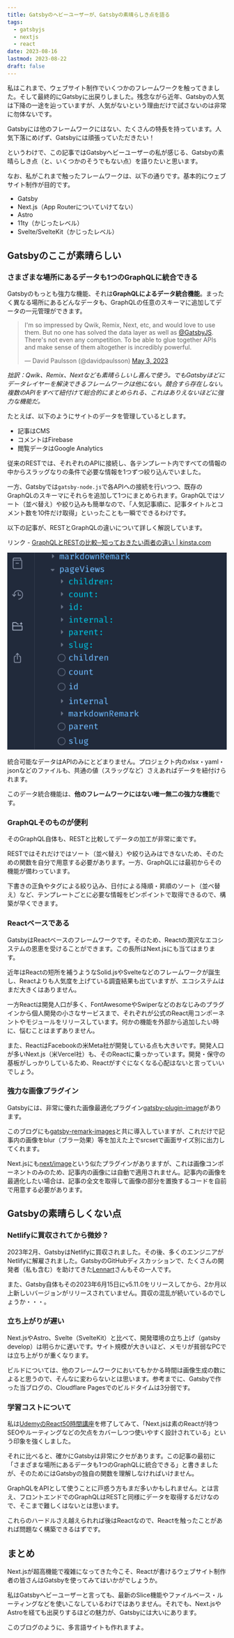 ```yaml
---
title: Gatsbyのヘビーユーザーが、Gatsbyの素晴らしき点を語る
tags:
  - gatsbyjs
  - nextjs
  - react
date: 2023-08-16
lastmod: 2023-08-22
draft: false
---
```


私はこれまで、ウェブサイト制作でいくつかのフレームワークを触ってきました。そして最終的にGatsbyに出戻りしました。残念ながら近年、Gatsbyの人気は下降の一途を辿っていますが、人気がないという理由だけで試さないのは非常に勿体ないです。

Gatsbyには他のフレームワークにはない、たくさんの特長を持っています。人気下落にめげず、Gatsbyには頑張っていただきたい！

というわけで、この記事ではGatsbyヘビーユーザーの私が感じる、Gatsbyの素晴らしき点（と、いくつかのそうでもない点）を語りたいと思います。

なお、私がこれまで触ったフレームワークは、以下の通りです。基本的にウェブサイト制作が目的です。

- Gatsby
- Next.js（App Routerについていけてない）
- Astro
- 11ty（かじったレベル）
- Svelte/SvelteKit（かじったレベル）

## Gatsbyのここが素晴らしい

### さまざまな場所にあるデータも1つのGraphQLに統合できる

Gatsbyのもっとも強力な機能、それは**GraphQLによるデータ統合機能**。まったく異なる場所にあるどんなデータも、GraphQLの任意のスキーマに追加してデータの一元管理ができます。

<blockquote class="twitter-tweet" data-theme="dark"><p lang="ja" dir="ltr">I&#39;m so impressed by Qwik, Remix, Next, etc, and would love to use them. But no one has solved the data layer as well as <a href="https://twitter.com/GatsbyJS?ref_src=twsrc%5Etfw">@GatsbyJS</a>. There&#39;s not even any competition. To be able to glue together APIs and make sense of them altogether is incredibly powerful.</p>&mdash; David Paulsson (@davidpaulsson) <a href="https://twitter.com/davidpaulsson/status/1653797711810797569?ref_src=twsrc%5Etfw">May 3, 2023</a></blockquote>

*拙訳：Qwik、Remix、Nextなども素晴らしいし喜んで使う。でもGatsbyほどにデータレイヤーを解決できるフレームワークは他にない。競合すら存在しない。複数のAPIをすべて紐付けて総合的にまとめられる、これはありえないほどに強力な機能だ。*

たとえば、以下のようにサイトのデータを管理しているとします。

- 記事はCMS
- コメントはFirebase
- 閲覧データはGoogle Analytics

従来のRESTでは、それぞれのAPIに接続し、各テンプレート内ですべての情報の中からスラッグなりの条件で必要な情報を1つずつ絞り込んでいました。

一方、Gatsbyでは`gatsby-node.js`で各APIへの接続を行いつつ、既存のGraphQLのスキーマにそれらを追加して1つにまとめられます。GraphQLではソート（並べ替え）や絞り込みも簡単なので、「人気記事順に、記事タイトルとコメント数を10件だけ取得」といったことも一瞬でできるわけです。

以下の記事が、RESTとGraphQLの違いについて詳しく解説しています。

リンク - [GraphQLとRESTの比較─知っておきたい両者の違い | kinsta.com](https://kinsta.com/jp/blog/graphql-vs-rest/)

![GatsbyのGraphQL](../../../images/gatsby-graphql01.png "Umamiアナリティクスから閲覧数のPageViewスキーマを生成し、Markdownの記事データを紐付けた例")

統合可能なデータはAPIのみにとどまりません。プロジェクト内のxlsx・yaml・jsonなどのファイルも、共通の値（スラッグなど）さえあればデータを紐付けられます。

このデータ統合機能は、**他のフレームワークにはない唯一無二の強力な機能**です。

### GraphQLそのものが便利

そのGraphQL自体も、RESTと比較してデータの加工が非常に楽です。

RESTではそれだけではソート（並べ替え）や絞り込みはできないため、そのための関数を自分で用意する必要があります。一方、GraphQLには最初からその機能が備わっています。

下書きの正負やタグによる絞り込み、日付による降順・昇順のソート（並べ替え）など、テンプレートごとに必要な情報をピンポイントで取得できるので、構築が早くできます。

### Reactベースである

GatsbyはReactベースのフレームワークです。そのため、Reactの潤沢なエコシステムの恩恵を受けることができます。この長所はNext.jsにも当てはまります。

近年はReactの短所を補うようなSolid.jsやSvelteなどのフレームワークが誕生し、Reactよりも人気度を上げている調査結果も出ていますが、エコシステムはまだ大きくはありません。

一方Reactは開発人口が多く、FontAwesomeやSwiperなどのおなじみのプラグインから個人開発の小さなサービスまで、それぞれが公式のReact用コンポーネントやモジュールをリリースしています。何かの機能を外部から追加したい時に、悩むことはまずありません。

また、ReactはFacebookの米Meta社が開発している点も大きいです。開発人口が多いNext.js（米Vercel社）も、そのReactに乗っかっています。開発・保守の基板がしっかりしているため、Reactがすぐになくなる心配はないと言っていいでしょう。

### 強力な画像プラグイン

Gatsbyには、非常に優れた画像最適化プラグイン[gatsby-plugin-image](https://www.gatsbyjs.com/plugins/gatsby-plugin-image/)があります。

このブログにも[gatsby-remark-images](https://www.gatsbyjs.com/plugins/gatsby-remark-images/)と共に導入していますが、これだけで記事内の画像をblur（ブラー効果）等を加えた上でsrcsetで画面サイズ別に出力してくれます。

Next.jsにも[next/image](https://nextjs.org/docs/pages/api-reference/components/image)という似たプラグインがありますが、これは画像コンポーネントのみのため、記事内の画像には自動で適用されません。記事内の画像を最適化したい場合は、記事の全文を取得して画像の部分を置換するコードを自前で用意する必要があります。

## Gatsbyの素晴らしくない点

### Netlifyに買収されてから微妙？

2023年2月、GatsbyはNetlifyに買収されました。その後、多くのエンジニアがNetlifyに解雇されました。GatsbyのGitHubディスカッションで、たくさんの開発者（私も含む）を助けてきた[Lennart](https://twitter.com/lekoarts_de)さんもその一人です。

また、Gatsby自体もその2023年6月15日にv5.11.0をリリースしてから、2か月以上新しいバージョンがリリースされていません。買収の混乱が続いているのでしょうか・・・。

### 立ち上がりが遅い

Next.jsやAstro、Svelte（SvelteKit）と比べて、開発環境の立ち上げ（gatsby develop）は明らかに遅いです。サイト規模が大きいほど、メモリが貧弱なPCでは立ち上がりが重くなります。

ビルドについては、他のフレームワークにおいてもかかる時間は画像生成の数によると思うので、そんなに変わらないとは思います。参考までに、Gatsbyで作った当ブログの、Cloudflare Pagesでのビルドタイムは3分弱です。

### 学習コストについて

私は[UdemyのReact50時間講座](https://www.udemy.com/course/react-the-complete-guide-incl-redux/)を修了してみて、「Next.jsは素のReactが持つSEOやルーティングなどの欠点をカバーしつつ使いやすく設計されている」という印象を強くしました。

それに比べると、確かにGatsbyは非常にクセがあります。この記事の最初に「さまざまな場所にあるデータも1つのGraphQLに統合できる」と書きましたが、そのためにはGatsbyの独自の関数を理解しなければいけません。

GraphQLをAPIとして使うことに戸惑う方もまだ多いかもしれません。とは言え、フロントエンドでのGraphQLはRESTと同様にデータを取得するだけなので、そこまで難しくはないとは思います。

これらのハードルさえ越えられれば後はReactなので、Reactを触ったことがあれば問題なく構築できるはずです。

## まとめ

Next.jsが超高機能で複雑になってきた今こそ、Reactが書けるウェブサイト制作者の皆さんはGatsbyを使ってみてはいかがでしょうか。

私はGatsbyヘビーユーザーと言っても、最新のSlice機能やファイルベース・ルーティングなどを使いこなしているわけではありません。それでも、Next.jsやAstroを経ても出戻りするほどの魅力が、Gatsbyには大いにあります。

このブログのように、多言語サイトも作れますよ。